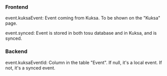 ### Frontend

event.kuksaEvent: Event coming from Kuksa. To be shown on the "Kuksa" page.

event.synced: Event is stored in both tosu database and in Kuksa, and is synced.

### Backend

event.kuksaEventId: Column in the table "Event". If null, it's a local event. If not, it's a synced event.
